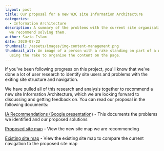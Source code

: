 ```yaml
---
layout: post
title: Our proposal for a new W3C site Information Architecture
categories:
  - Information Architecture
description: A summary of the problems with the current site organisation and how
  we recommend solving them.
author: Sazia Islam
date: 2020-07-22
thumbnail: /assets/images/img-content-management.png
thumbnail_alt: An image of a person with a rake standing on part of a wireframe,
  using the rake to organise the content on the page.
---
```

If you've been following progress on this project, you'll know that we've done a lot of user research to identify site users and problems with the exiting site structure and navigation.

We have pulled all of this research and analysis together to recommend a new site Information Architecture, which we are looking forward to discussing and getting feedback on. You can read our proposal in the following documents:

[IA Recommendations (Google presentation)](https://docs.google.com/presentation/d/1V1LttqpEerve9m69xZIabpc-2VYThBbgGp_HC0SpoSk/edit?usp=sharing) - This documents the problems we identified and our proposed solutions

[Proposed site map](/docs/proposed-site-map) - View the new site map we are recommending

[Existing site map](/docs/current-site-map) - View the existing site map to compare the current navigation to the proposed site map
